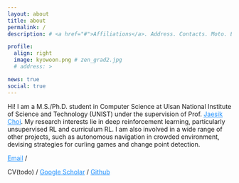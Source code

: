 ```yaml
---
layout: about
title: about
permalink: /
description: # <a href="#">Affiliations</a>. Address. Contacts. Moto. Etc.

profile:
  align: right
  image: kyowoon.png # zen_grad2.jpg
  # address: >

news: true
social: true
---
```


Hi! I am a M.S./Ph.D. student in Computer Science at Ulsan National Institute of Science and Technology (UNIST) under the supervision of Prof. <a style="color:DodgerBlue" href="http://sailab.kaist.ac.kr/members/jaesik/"><u>Jaesik Choi</u></a>. My research interests lie in deep reinforcement learning, particularly unsupervised RL and curriculum RL. I am also involved in a wide range of other projects, such as autonomous navigation in crowded environment, devising strategies for curling games and change point detection.

<div >

<a style="color:DodgerBlue" href="leekwoon@unist.ac.kr">Email</a>
/
<!-- <a style="color:DodgerBlue" href="assets/pdf/Zhengyi_Luo_CV.pdf">CV</a> -->
CV(todo)
/
<a  style="color:DodgerBlue" href="https://scholar.google.com/citations?user=UrtK8HUAAAAJ&hl=en">Google Scholar</a>
/
<a  style="color:DodgerBlue" href="https://github.com/leekwoon">Github</a>

</div>
